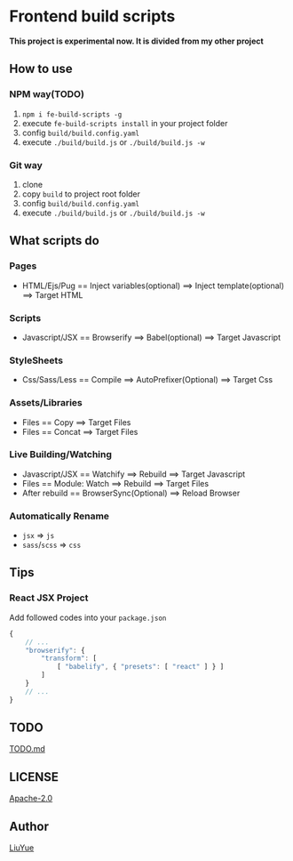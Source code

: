 # Frontend build scripts 

**This project is experimental now. It is divided from my other project**  

## How to use

### NPM way(TODO)

1. `npm i fe-build-scripts -g`
2. execute `fe-build-scripts install` in your project folder
3. config `build/build.config.yaml`
4. execute `./build/build.js` or `./build/build.js -w`

### Git way

1. clone
2. copy `build` to project root folder
3. config `build/build.config.yaml`
4. execute `./build/build.js` or `./build/build.js -w`

## What scripts do

### Pages

- HTML/Ejs/Pug  == Inject variables(optional) ==> Inject template(optional) ==> Target HTML

### Scripts

- Javascript/JSX  == Browserify ==> Babel(optional) ==> Target Javascript

### StyleSheets

- Css/Sass/Less == Compile ==> AutoPrefixer(Optional) ==> Target Css

### Assets/Libraries

- Files == Copy ==> Target Files   
- Files == Concat ==> Target Files

### Live Building/Watching 

- Javascript/JSX == Watchify ==> Rebuild ==> Target Javascript
- Files == Module: Watch ==> Rebuild ==> Target Files 
- After rebuild == BrowserSync(Optional) ==> Reload Browser

### Automatically Rename

- `jsx` => `js`
- `sass`/`scss` => `css`

## Tips

### React JSX Project

Add followed codes into your `package.json`

``` js
{
	// ...
	"browserify": {
		"transform": [ 
			[ "babelify", { "presets": [ "react" ] } ]
		]
	}
	// ...
}
```

## TODO

[TODO.md]()

## LICENSE

[Apache-2.0](LICENSE)

## Author

[LiuYue](https://github.com/hangxingliu)